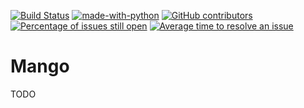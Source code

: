 [![Build Status](https://travis-ci.com/NickMns/mango.svg?branch=master)](https://travis-ci.com/NickMns/mango)
[![made-with-python](https://img.shields.io/badge/Made%20with-Python-1f425f.svg)](https://www.python.org/)
[![GitHub contributors](https://img.shields.io/github/contributors/Naereen/StrapDown.js.svg)](https://github.com/NickMns/mango/graphs/contributors/)
[![Percentage of issues still open](http://isitmaintained.com/badge/open/nickmns/mango.svg)](http://isitmaintained.com/project/nickmns/mango "Percentage of issues still open")
[![Average time to resolve an issue](http://isitmaintained.com/badge/resolution/nickmns/mango.svg)](http://isitmaintained.com/project/nickmns/mango "Average time to resolve an issue")

# Mango

TODO